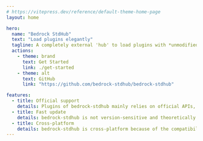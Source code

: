 ```yaml
---
# https://vitepress.dev/reference/default-theme-home-page
layout: home

hero:
  name: "Bedrock StdHub"
  text: "Load plugins elegantly"
  tagline: A completely external 'hub' to load plugins with *unmodified* Bedrock Dedicated Server
  actions:
    - theme: brand
      text: Get Started
      link: ./get-started
    - theme: alt
      text: GitHub
      link: "https://github.com/bedrock-stdhub/bedrock-stdhub"

features:
  - title: Official support
    details: Plugins of bedrock-stdhub mainly relies on official APIs, which is supported by Microsoft.
  - title: Fast update
    details: bedrock-stdhub is not version-sensitive and theoretically supports all versions of BDS.
  - title: Cross-platform
    details: bedrock-stdhub is cross-platform because of the compatibility of Node.js.
---
```


